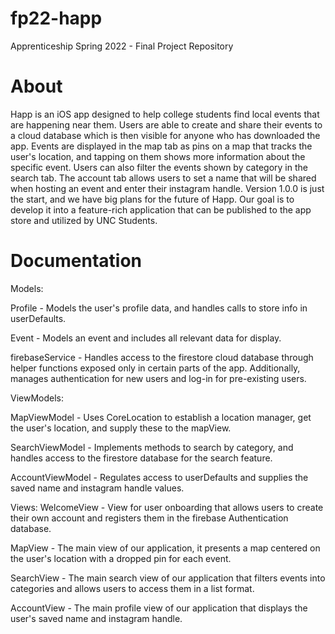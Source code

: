 # fp22-happ
Apprenticeship Spring 2022 - Final Project Repository

# About
Happ is an iOS app designed to help college students find local events that are happening near them. Users are able to create and share their events to a cloud database which is then visible for anyone who has downloaded the app. Events are displayed in the map tab as pins on a map that tracks the user's location, and tapping on them shows more information about the specific event. Users can also filter the events shown by category in the search tab. The account tab allows users to set a name that will be shared when hosting an event and enter their instagram handle. Version 1.0.0 is just the start, and we have big plans for the future of Happ. Our goal is to develop it into a feature-rich application that can be published to the app store and utilized by UNC Students.

# Documentation
Models:

Profile - Models the user's profile data, and handles calls to store info in userDefaults.

Event - Models an event and includes all relevant data for display.

firebaseService - Handles access to the firestore cloud database through helper functions exposed only in certain parts of the app. Additionally, manages authentication for new users and log-in for pre-existing users.

ViewModels:

MapViewModel - Uses CoreLocation to establish a location manager, get the user's location, and supply these to the mapView.

SearchViewModel - Implements methods to search by category, and handles access to the firestore database for the search feature.

AccountViewModel - Regulates access to userDefaults and supplies the saved name and instagram handle values.

Views:
WelcomeView - View for user onboarding that allows users to create their own account and registers them in the firebase Authentication database.

MapView - The main view of our application, it presents a map centered on the user's location with a dropped pin for each event.

SearchView - The main search view of our application that filters events into categories and allows users to access them in a list format.

AccountView - The main profile view of our application that displays the user's saved name and instagram handle.

